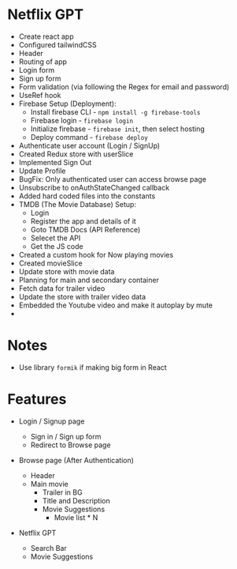 # Netflix GPT

- Create react app
- Configured tailwindCSS
- Header
- Routing of app
- Login form
- Sign up form
- Form validation (via following the Regex for email and password)
- UseRef hook
- Firebase Setup (Deployment):
    - Install firebase CLI - `npm install -g firebase-tools`
    - Firebase login - `firebase login`
    - Initialize firebase - `firebase init`, then select hosting 
    - Deploy command - `firebase deploy`
- Authenticate user account (Login / SignUp)
- Created Redux store with userSlice 
- Implemented Sign Out 
- Update Profile 
- BugFix: Only authenticated user can access browse page
- Unsubscribe to onAuthStateChanged callback 
- Added hard coded files into the constants
- TMDB (The Movie Database) Setup:
    - Login 
    - Register the app and details of it
    - Goto TMDB Docs (API Reference)
    - Selecet the API
    - Get the JS code 
- Created a custom hook for Now playing movies
- Created movieSlice 
- Update store with movie data 
- Planning for main and secondary container
- Fetch data for trailer video
- Update the store with trailer video data
- Embedded the Youtube video and make it autoplay by mute   
-  

# Notes
- Use library `formik` if making big form in React 

# Features 

- Login / Signup page
    - Sign in / Sign up form
    - Redirect to Browse page

- Browse page (After Authentication)
    - Header
    - Main movie 
        - Trailer in BG
        - Title and Description 
        - Movie Suggestions
            - Movie list * N

- Netflix GPT
    - Search Bar
    - Movie Suggestions